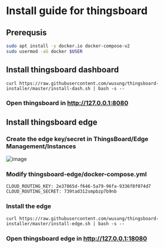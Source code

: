 # Install guide for thingsboard


## Prerequsis

```bash
sudo apt install -y docker.io docker-compose-v2
sudo usermod -aG docker $USER
```

## Install thingsboard dashboard

```
curl https://raw.githubusercontent.com/wusung/thingsboard-installer/master/install-dash.sh | bash -s --
```

### Open thingsboard in http://127.0.0.1:8080


## Install thingsboard edge

### Create the edge key/secret in ThingsBoard/Edge Management/Instances
![image](https://github.com/wusung/thingsboard-installer/assets/5467467/f35158a4-2f70-49db-aa51-658812c9e4e0)

### Modify thingsboard-edge/docker-compose.yml
```
CLOUD_ROUTING_KEY: 2e37865d-f646-5a79-96fa-9336f8f074d7
CLOUD_ROUTING_SECRET: 739tad312smpbzp7b9nb
```

### Install the edge
```
curl https://raw.githubusercontent.com/wusung/thingsboard-installer/master/install-edge.sh | bash -s --
```

### Open thingsboard edge in http://127.0.0.1:18080
